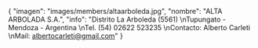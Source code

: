 {
    "imagen": "images/members/altaarboleda.jpg",
    "nombre": "ALTA ARBOLADA S.A.",
    "info": "Distrito La Arboleda (5561)  \nTupungato - Mendoza - Argentina  \nTel. (54) 02622 523235  \nContacto: Alberto Carleti  \nMail: albertocarleti@gmail.com"
}
